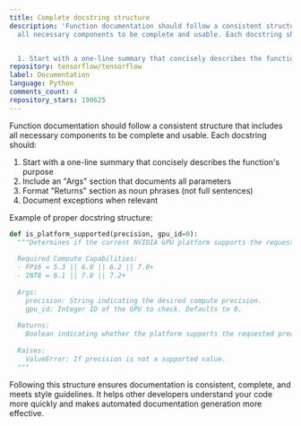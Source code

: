```yaml
---
title: Complete docstring structure
description: 'Function documentation should follow a consistent structure that includes
  all necessary components to be complete and usable. Each docstring should:


  1. Start with a one-line summary that concisely describes the function''s purpose'
repository: tensorflow/tensorflow
label: Documentation
language: Python
comments_count: 4
repository_stars: 190625
---
```


Function documentation should follow a consistent structure that includes all necessary components to be complete and usable. Each docstring should:

1. Start with a one-line summary that concisely describes the function's purpose
2. Include an "Args" section that documents all parameters
3. Format "Returns" section as noun phrases (not full sentences)
4. Document exceptions when relevant

Example of proper docstring structure:

```python
def is_platform_supported(precision, gpu_id=0):
  """Determines if the current NVIDIA GPU platform supports the requested precision.
  
  Required Compute Capabilities:
  - FP16 = 5.3 || 6.0 || 6.2 || 7.0+
  - INT8 = 6.1 || 7.0 || 7.2+
  
  Args:
    precision: String indicating the desired compute precision.
    gpu_id: Integer ID of the GPU to check. Defaults to 0.
    
  Returns:
    Boolean indicating whether the platform supports the requested precision.
    
  Raises:
    ValueError: If precision is not a supported value.
  """
```

Following this structure ensures documentation is consistent, complete, and meets style guidelines. It helps other developers understand your code more quickly and makes automated documentation generation more effective.